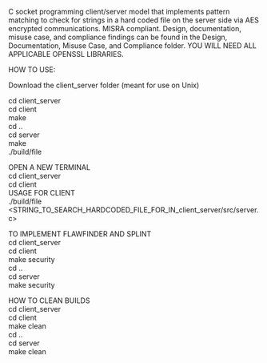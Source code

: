 C socket programming client/server model that implements pattern matching to check for strings in a hard coded file on the server side via AES encrypted communications. MISRA compliant. Design, documentation, misuse case, and compliance findings can be found in the Design, Documentation, Misuse Case, and Compliance folder. YOU WILL NEED ALL APPLICABLE OPENSSL LIBRARIES.

HOW TO USE:

Download the client_server folder (meant for use on Unix)

cd client_server  
cd client  
make  
cd ..  
cd server  
make  
./build/file  

OPEN A NEW TERMINAL  
cd client_server  
cd client  
USAGE FOR CLIENT  
./build/file <STRING_TO_SEARCH_HARDCODED_FILE_FOR_IN_client_server/src/server.c>  

TO IMPLEMENT FLAWFINDER AND SPLINT  
cd client_server  
cd client  
make security  
cd ..  
cd server  
make security  

HOW TO CLEAN BUILDS  
cd client_server  
cd client  
make clean  
cd ..  
cd server  
make clean  
